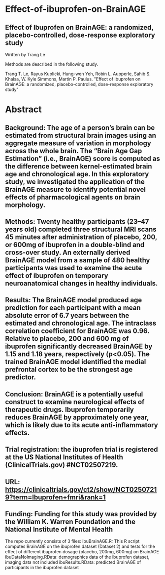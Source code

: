 # Effect-of-ibuprofen-on-BrainAGE

## Effect of Ibuprofen on BrainAGE: a randomized, placebo-controlled, dose-response exploratory study

Written by Trang Le

Methods are described in the following study.

Trang T. Le, Rayus Kuplicki, Hung-wen Yeh, Robin L. Aupperle, Sahib S. Khalsa, W. Kyle Simmons, Martin P. Paulus.
"Effect of Ibuprofen on BrainAGE: a randomized, placebo-controlled, dose-response exploratory study"


# Abstract
## Background: The age of a person’s brain can be estimated from structural brain images using an aggregate measure of variation in morphology across the whole brain. The “Brain Age Gap Estimation” (i.e., BrainAGE) score is computed as the difference between kernel-estimated brain age and chronological age. In this exploratory study, we investigated the application of the BrainAGE measure to identify potential novel effects of pharmacological agents on brain morphology. 
## Methods:  Twenty healthy participants (23–47 years old) completed three structural MRI scans 45 minutes after administration of placebo, 200, or 600mg of ibuprofen in a double-blind and cross-over study. An externally derived BrainAGE model from a sample of 480 healthy participants was used to examine the acute effect of ibuprofen on temporary neuroanatomical changes in healthy individuals.
## Results: The BrainAGE model produced age prediction for each participant with a mean absolute error of 6.7 years between the estimated and chronological age. The intraclass correlation coefficient for BrainAGE was 0.96.  Relative to placebo, 200 and 600 mg of ibuprofen significantly decreased BrainAGE by 1.15 and 1.18 years, respectively (p<0.05). The trained BrainAGE model identified the medial prefrontal cortex to be the strongest age predictor.
## Conclusion: BrainAGE is a potentially useful construct to examine neurological effects of therapeutic drugs. Ibuprofen temporarily reduces BrainAGE by approximately one year, which is likely due to its acute anti-inflammatory effects. 

## Trial registration: the ibuprofen trial is registered at the US National Institutes of Health (ClinicalTrials.gov) #NCT02507219.
## URL: https://clinicaltrials.gov/ct2/show/NCT02507219?term=Ibuprofen+fmri&rank=1
## Funding: Funding for this study was provided by the William K. Warren Foundation and the National Institute of Mental Health 



The repo currently consists of 3 files:
ibuBrainAGE.R: This R script computes BrainAGE on the ibuprofen dataset (Dataset 2) and tests for the effect of different ibuprofen dosage (placebo, 200mg, 600mg) on BrainAGE
ibuDataNoImaging.RData: demographics data of the ibuprofen dataset, imaging data not included
ibuResults.RData: predicted BrainAGE of participants in the ibuprofen dataset
